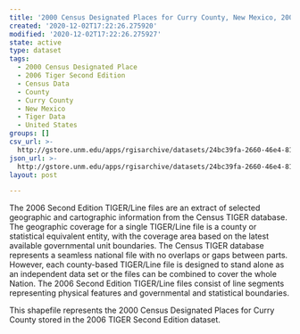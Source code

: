 ```yaml
---
title: '2000 Census Designated Places for Curry County, New Mexico, 2006se TIGER'
created: '2020-12-02T17:22:26.275920'
modified: '2020-12-02T17:22:26.275927'
state: active
type: dataset
tags:
  - 2000 Census Designated Place
  - 2006 Tiger Second Edition
  - Census Data
  - County
  - Curry County
  - New Mexico
  - Tiger Data
  - United States
groups: []
csv_url: >-
  http://gstore.unm.edu/apps/rgisarchive/datasets/24bc39fa-2660-46e4-81c4-17880a5b1244/tgr2006se_curr_place00.derived.csv
json_url: >-
  http://gstore.unm.edu/apps/rgisarchive/datasets/24bc39fa-2660-46e4-81c4-17880a5b1244/tgr2006se_curr_place00.derived.json
layout: post

---
```

The 2006 Second Edition TIGER/Line files are an extract of selected geographic and cartographic information from the Census TIGER database.  The geographic coverage for a single TIGER/Line file is a county or statistical equivalent entity, with the coverage area based on the latest available governmental unit boundaries. The Census TIGER database represents a seamless national file with no overlaps or gaps between parts.  However, each county-based TIGER/Line file is designed to stand alone as an independent data set or the files can be combined to cover the whole Nation.  The 2006 Second Edition  TIGER/Line files consist of line segments representing physical features and governmental and statistical boundaries.  

This shapefile represents the 2000 Census Designated Places for Curry County stored in the 2006 TIGER Second Edition dataset.
